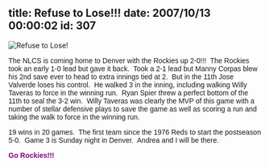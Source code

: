 title: Refuse to Lose!!!
date: 2007/10/13 00:00:02
id: 307
---
![Refuse to Lose!](/journal_images/NLCSGame2-Taveras.jpg)

<font face="Arial">The NLCS is coming home to Denver with the Rockies up 2-0!!!  The Rockies took an early 1-0 lead but gave it back.  Took a 2-1 lead but Manny Corpas blew his 2nd save ever to head to extra innings tied at 2.  But in the 11th Jose Valverde loses his control.  He walked 3 in the inning, including walking Willy Taveras to force in the winning run.  Ryan Spier threw a perfect bottom of the 11th to seal the 3-2 win.  Willy Taveras was clearly the MVP of this game with a number of stellar defensive plays to save the game as well as scoring a run and taking the walk to force in the winning run.</font>

<font face="Arial">19 wins in 20 games.  The first team since the 1976 Reds to start the postseason 5-0.  Game 3 is Sunday night in Denver.  Andrea and I will be there. </font>

<font face="Arial" color="#800080">**Go Rockies!!!**</font>